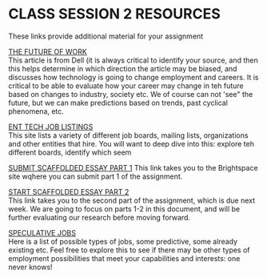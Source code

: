 # CLASS SESSION 2 RESOURCES  
These links provide additional material for your assignment  


[THE FUTURE OF WORK](https://www.dell.com/en-us/dt/perspectives/realizing-2030.htm)  
This article is from Dell (it is always critical to identify your source, and then this helps determine in which direction the article may be biased, and discusses how technology is going to change employment and careers.  It is critical to be able to evaluate how your career may change in teh future based on changes to industry, society etc. We of course can not 'see" the future, but we can make predictions based on trends, past cyclical phenomena, etc.  

[ENT TECH JOB LISTINGS](https://openlab.citytech.cuny.edu/groups/entertainment-technology-student-resources/docs/entertainment-technology-jobs-and-internships/)  
This site lists a variety of different job boards, mailing lists, organizations and other entities that hire.  You will want to deep dive into this: explore teh different boards, identify which seem 

[SUBMIT SCAFFOLDED ESSAY PART 1](https://brightspace.cuny.edu/d2l/le/content/950238/viewContent/34397524/View?ou=950238)  This link takes you to the Brightspace site wqhere you can submit part 1 of the assignment.  

[START SCAFFOLDED ESSAY PART 2](https://docs.google.com/document/d/1UJ5Z_wg_BQTSD2i-FW3nfFpzioHpgOg0eU5kbl08OQA/edit?usp=sharing)  
This link takes you to the second part of the assignment, which is due next week.  We are going to focus on parts 1-2 in this document, and will be further evaluating our research before moving forward.

[SPECULATIVE JOBS](https://github.com/entertainmenttechnology/Smith-MTEC-4502-2025F/blob/main/documents/02_emerging_media_careers.md)  
Here is a list of possible types of jobs, some predictive, some already existing etc.  Feel free to explore this to see if there may be other types of employment possibilities that meet your capabilities and interests: one never knows!  

